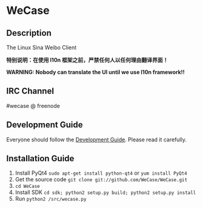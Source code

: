 WeCase
======

Description
------
The Linux Sina Weibo Client

**特别说明：在使用 l10n 框架之前，严禁任何人以任何理由翻译界面！**

**WARNING: Nobody can translate the UI until we use l10n framework!!**

IRC Channel
------
\#wecase @ freenode

Development Guide
------
Everyone should follow the [Development Guide](https://github.com/WeCase/WeCase/wiki/WeCase-%E5%BC%80%E5%8F%91%E6%8C%87%E5%8D%97). Please read it carefully.

Installation Guide
-----
1. Install PyQt4 `sudo apt-get install python-qt4` or `yum install PyQt4`
2. Get the source code `git clone git://github.com/WeCase/WeCase.git`
3. `cd WeCase`
4. Install SDK `cd sdk; python2 setup.py build; python2 setup.py install`
5. Run `python2 /src/wecase.py`
